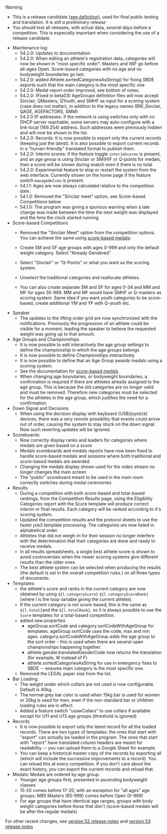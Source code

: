 > [!WARNING]
>
> - This is a release candidate [(see definition)](https://en.wikipedia.org/wiki/Software_release_life_cycle#Release_candidate), used for final public testing and translation. *It is still a preliminary release*
> - You should test all releases, with actual data, *several days* before a competition. This is especially important when considering the use of a release candidate.

- Maintenance log:
  - 54.2.0: Updates to documentation
  - 54.2.0: When editing an athlete's registration data, categories will now be shown in "most specific order". Masters and IWF go before all-ages Open.  Score-based categories with no age and no bodyweight boundaries go last.
  - 54.2.0: added Athlete.sortedCategoriesAsString() for fixing SBDE exports such that the main category is the most specific one
  - 54.2.0: Medal report order improved, see bottom of notes.
  - 54.2.0: (Fixed in beta03) AgeGroups definition files will now accept Sinclair, QMasters, QYouth, and SMHF as input for a scoring system (case does not matter), in addition to the legacy names (BW_Sinclair, QAGE, AGEFACTORS, SMM) 
  - 54.2.0 IP addresses: if the network is using switches only with no DHCP server reachable, some servers may auto-configure with a link-local (169.254) address. Such addresses were previously hidden and will now be shown in the list.
  - 54.2.0: Records: It is now possible to export only the current records (keeping just the latest).  It is also possible to export current records in a "human-friendly" translated format to publish them.
  - 54.2.0: Interim scores: if the feature toggle `interimScores` is present, and an age group is using Sinclair or SM(H)F or Q-points for medals, then a score will be shown during snatch even it there is no total
  - 54.2.0: Experimental feature to stop or restart the system from the web interface.  Currently shown on the home page if the feature switch `manageOwlcms` is present.
  - 54.1.1: Ages are now always calculated relative to the competition date.
  - 54.1.0: Removed the "Sinclair meet" option, see Score-based Competitions below
  - 54.1.0: The program was giving a spurious warning when a late change was made between the time the next weight was displayed and the time the clock started running.
- Score-based Competitions
  -  Removed the "Sinclair Meet" option from the competition options.  You can achieve the same using [score-based medals](https://jflamy.github.io/owlcms4/#/ScoreBasedCompetitions):
    - Create SM and SF age groups with ages 0-999 and only the default weight category.  Select "Already Gendered"

    - Select "Sinclair" or "Q-Points" or what you want as the scoring system. 

    - Unselect the traditional categories and reallocate athletes.

    - You can also create separate SM and SF for ages 0-34 and MM and MF for ages 35-999.  MM and MF would have SMHF or Q-masters as scoring system.  Same idea if you want youth categories to be score-based,  create additional YM and YF with Q-youth etc.
- Speaker
  - The updates to the lifting order grid are now synchronized with the notifications.  Previously the progression of an athlete could be visible for a moment, leading the speaker to believe the requested weight was going up to that amount.
- Age Groups and Championships
  - It is now possible to edit interactively the age group settings to define the championship in which the age groups belongs
  - It is now possible to define Championships interactively
  - It is now possible to define that an Age Group awards medals using a scoring system.
  - See the documentation for [score-based medals](https://jflamy.github.io/owlcms4/#/ScoreBasedCompetitions)
  - When changing age boundaries, or bodyweight boundaries, a confirmation is required if there are athletes already assigned to the age group.  This is because the old categories are no longer valid and must be removed. Therefore new categories must be selected for the athletes in the age group, which justifies the need for a confirmation.
- Down Signal and Decisions
  - When using the decision display with keyboard (USB/joystick) devices, there was a *very remote* possibility that events could arrive out of order, causing the system to stay stuck on the down signal.  Now such reverting updates will be ignored.
- Scoreboards:
  - Now correctly display ranks and leaders for categories where medals are given based on a score 
  - Medals scoreboards and medals reports have now been fixed to handle score-based medals and sessions where both traditional and score-based medals are awarded.
  - Changing the medals display shown used for the video stream no longer changes the main screen
  - The "public" scoreboard meant to be used in the main room correctly switches during medal ceremonies
- Results
  - During a competition with both score-based and total-based rankings, from the Competition Results page, using the Eligibility Categories report with the Score template will produce correct interim or final results.   Each category will be ranked according to it's scoring system.
  - Updated the competition results and the protocol sheets to use the faster jxls3 template processing. The categories are now listed in alphabetical order.
  - Athletes that did not weigh-in for their session no longer interfere with the determination that their categories are done and ready to receive medals.
  - In all results spreadsheets, a single best athlete score is shown to avoid controversies when the newer scoring systems give different results than the older ones.  
  - The best athlete system can be selected when producing the results (the default is set in the overall competition rules.) on all three types of documents.
- Templates:
  - the athlete's score and ranks in the current category are now obtained by using `${l.categoryScore}` `${l.categoryScoreRank}` (where l is the loop variable giving the current athlete).  
  - If the current category is not score-based, this is the same as `${l.total}`and the `${l.totalRank}`, so it is always possible to use the `Score` templates for a total-based competition.
  - added new properties 
    - ageGroup.sortCode and category.sortCodeWithAgeGroup for templates.  ageGroup.sortCode uses the code, max and min ages.  category.sortCodeWithAgeGroup adds the age group to the sort order - this is used when there are several open championships happening together.
    - athlete.gender.translatedGenderCode now returns the translation (for example, W instead of F)
    - athlete.sortedCategoriesAsString for use in emergency fixes to SBDE -- ensures main category is the most specific one.
  - Removed the LEGAL paper size from the list.
- Bar Loading:
  - The weight under which collars are not used is now configurable.  Default is 40kg.
  - The normal grey bar color is used when 15kg bar is used for women or 20kg is used for men, even if the non-standard bar or children loading rules are in effect.
  -  Added a feature switch "usawCollars" to use collars if available except for U11 and U13 age groups (threshold is ignored)
- Records
  - It is now possible to export only the latest record for all the loaded records.  There are two types of templates: the ones that start with "export" can actually be loaded in the program. The ones that start with "report" have translated column headers are meant for readability -- you can upload them to a Google Sheet for example.
  - You can keep a historical master copy of the records by exporting all (which will include the successive improvements to a record).  You can reload this at every competition.  If you don't care about the exact history, you can export the current records and reload that.
- Medals: Medals are ordered by age group.
  - Younger age groups first, presented in ascending bodyweight classes
  - 15-20 comes before 17-20, with an exception for "all ages" age groups: M85 Masters (85-999) comes before Open (0-999)
  - For age groups that have identical age ranges, groups with body weight categories before those that don't (score-based medals will be after the regular medals)


For other recent changes, see [version 52 release notes](https://github.com/owlcms/owlcms4/releases/tag/52.0.6) and [version 53 release notes](https://github.com/owlcms/owlcms4/releases/tag/53.1.0)
